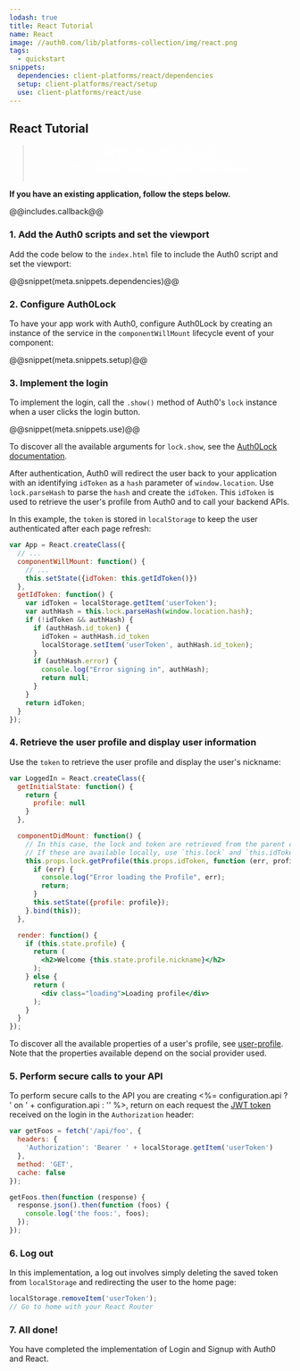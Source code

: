 ```yaml
---
lodash: true
title: React Tutorial
name: React
image: //auth0.com/lib/platforms-collection/img/react.png
tags:
  - quickstart
snippets:
  dependencies: client-platforms/react/dependencies
  setup: client-platforms/react/setup
  use: client-platforms/react/use
---
```


## React Tutorial

<div class="package" style="text-align: center;">
  <blockquote>
    <a href="/auth0-react/gh-pages/create-package?path=examples/redirect-lock-with-api&type=js@@account.clientParam@@" class="btn btn-lg btn-success btn-package" style="text-transform: uppercase; color: white">
      <span style="display: block">Download a Seed project</span>
      <% if (account.userName) { %>
      <span class="smaller" style="display:block; font-size: 11px">with your Auth0 API Keys already set and configured</span>
      <% } %>
    </a>
  </blockquote>
</div>

**If you have an existing application, follow the steps below.**


@@includes.callback@@

### 1. Add the Auth0 scripts and set the viewport

Add the code below to the `index.html` file to include the Auth0 script and set the viewport:

@@snippet(meta.snippets.dependencies)@@

### 2. Configure Auth0Lock

To have your app work with Auth0, configure Auth0Lock by creating an instance of the service in the `componentWillMount` lifecycle event of your component:

@@snippet(meta.snippets.setup)@@

### 3. Implement the login

To implement the login, call the `.show()` method of Auth0's `lock` instance when a user clicks the login button.

@@snippet(meta.snippets.use)@@

To discover all the available arguments for `lock.show`, see the [Auth0Lock documentation](/lock).

After authentication, Auth0 will redirect the user back to your application with an identifying `idToken` as a `hash` parameter of `window.location`. Use `lock.parseHash` to parse the `hash` and create the `idToken`. This `idToken` is used to retrieve the user's profile from Auth0 and to call your backend APIs.

In this example, the `token` is stored in `localStorage` to keep the user authenticated after each page refresh:

```js
var App = React.createClass({
  // ...
  componentWillMount: function() {
    // ...
    this.setState({idToken: this.getIdToken()})
  },
  getIdToken: function() {
    var idToken = localStorage.getItem('userToken');
    var authHash = this.lock.parseHash(window.location.hash);
    if (!idToken && authHash) {
      if (authHash.id_token) {
        idToken = authHash.id_token
        localStorage.setItem('userToken', authHash.id_token);
      }
      if (authHash.error) {
        console.log("Error signing in", authHash);
        return null;
      }
    }
    return idToken;
  }
});
```

### 4. Retrieve the user profile and display user information

Use the `token` to retrieve the user profile and display the user's nickname:

```jsx
var LoggedIn = React.createClass({
  getInitialState: function() {
    return {
      profile: null
    }
  },

  componentDidMount: function() {
    // In this case, the lock and token are retrieved from the parent component
    // If these are available locally, use `this.lock` and `this.idToken`
    this.props.lock.getProfile(this.props.idToken, function (err, profile) {
      if (err) {
        console.log("Error loading the Profile", err);
        return;
      }
      this.setState({profile: profile});
    }.bind(this));
  },

  render: function() {
    if (this.state.profile) {
      return (
        <h2>Welcome {this.state.profile.nickname}</h2>
      );
    } else {
      return (
        <div class="loading">Loading profile</div>
      );
    }
  }
});

```

To discover all the available properties of a user's profile, see [user-profile](/user-profile). Note that the properties available depend on the social provider used.

### 5. Perform secure calls to your API

To perform secure calls to the API you are creating <%= configuration.api ? ' on ' + configuration.api : '' %>, return on each request the [JWT token](/jwt) received on the login in the `Authorization` header:

```js
var getFoos = fetch('/api/foo', {
  headers: {
    'Authorization': 'Bearer ' + localStorage.getItem('userToken')
  },
  method: 'GET',
  cache: false
});

getFoos.then(function (response) {
  response.json().then(function (foos) {
    console.log('the foos:', foos);
  });
});
```

### 6. Log out

In this implementation, a log out involves simply deleting the saved token from `localStorage` and redirecting the user to the home page:

```js
localStorage.removeItem('userToken');
// Go to home with your React Router
```

### 7. All done!

You have completed the implementation of Login and Signup with Auth0 and React.
